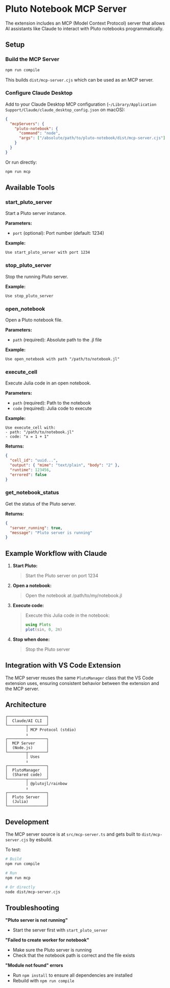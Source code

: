 # Pluto Notebook MCP Server

The extension includes an MCP (Model Context Protocol) server that allows AI assistants like Claude to interact with Pluto notebooks programmatically.

## Setup

### Build the MCP Server

```bash
npm run compile
```

This builds `dist/mcp-server.cjs` which can be used as an MCP server.

### Configure Claude Desktop

Add to your Claude Desktop MCP configuration (`~/Library/Application Support/Claude/claude_desktop_config.json` on macOS):

```json
{
  "mcpServers": {
    "pluto-notebook": {
      "command": "node",
      "args": ["/absolute/path/to/pluto-notebook/dist/mcp-server.cjs"]
    }
  }
}
```

Or run directly:

```bash
npm run mcp
```

## Available Tools

### start_pluto_server

Start a Pluto server instance.

**Parameters:**
- `port` (optional): Port number (default: 1234)

**Example:**
```
Use start_pluto_server with port 1234
```

### stop_pluto_server

Stop the running Pluto server.

**Example:**
```
Use stop_pluto_server
```

### open_notebook

Open a Pluto notebook file.

**Parameters:**
- `path` (required): Absolute path to the .jl file

**Example:**
```
Use open_notebook with path "/path/to/notebook.jl"
```

### execute_cell

Execute Julia code in an open notebook.

**Parameters:**
- `path` (required): Path to the notebook
- `code` (required): Julia code to execute

**Example:**
```
Use execute_cell with:
- path: "/path/to/notebook.jl"
- code: "x = 1 + 1"
```

**Returns:**
```json
{
  "cell_id": "uuid...",
  "output": { "mime": "text/plain", "body": "2" },
  "runtime": 123456,
  "errored": false
}
```

### get_notebook_status

Get the status of the Pluto server.

**Returns:**
```json
{
  "server_running": true,
  "message": "Pluto server is running"
}
```

## Example Workflow with Claude

1. **Start Pluto:**
   > Start the Pluto server on port 1234

2. **Open a notebook:**
   > Open the notebook at /path/to/my/notebook.jl

3. **Execute code:**
   > Execute this Julia code in the notebook:
   > ```julia
   > using Plots
   > plot(sin, 0, 2π)
   > ```

4. **Stop when done:**
   > Stop the Pluto server

## Integration with VS Code Extension

The MCP server reuses the same `PlutoManager` class that the VS Code extension uses, ensuring consistent behavior between the extension and the MCP server.

## Architecture

```
┌─────────────────┐
│  Claude/AI CLI  │
└────────┬────────┘
         │ MCP Protocol (stdio)
         ↓
┌─────────────────┐
│  MCP Server     │
│  (Node.js)      │
└────────┬────────┘
         │ Uses
         ↓
┌─────────────────┐
│  PlutoManager   │
│  (Shared code)  │
└────────┬────────┘
         │ @plutojl/rainbow
         ↓
┌─────────────────┐
│  Pluto Server   │
│  (Julia)        │
└─────────────────┘
```

## Development

The MCP server source is at `src/mcp-server.ts` and gets built to `dist/mcp-server.cjs` by esbuild.

To test:
```bash
# Build
npm run compile

# Run
npm run mcp

# Or directly
node dist/mcp-server.cjs
```

## Troubleshooting

**"Pluto server is not running"**
- Start the server first with `start_pluto_server`

**"Failed to create worker for notebook"**
- Make sure the Pluto server is running
- Check that the notebook path is correct and the file exists

**"Module not found" errors**
- Run `npm install` to ensure all dependencies are installed
- Rebuild with `npm run compile`
